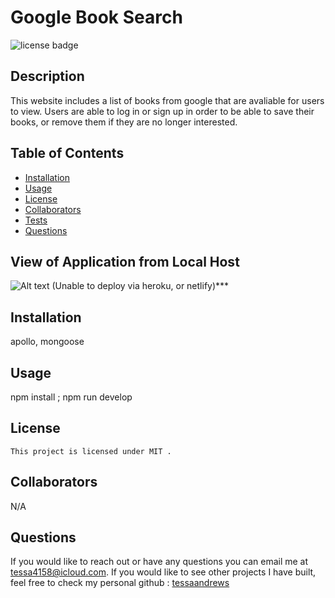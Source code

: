    # Google Book Search
  ![license badge](https://img.shields.io/badge/license-MIT-blue.svg)

  ## Description
  This website includes a list of books from google that are avaliable for users to view. Users are able to log in or sign up in order to be able to save their books, or remove them if they are no longer interested.

  ## Table of Contents
  * [Installation](#installation) 
  * [Usage](#usage) 
   * [License](#license)
  * [Collaborators](#collaborators) 
  * [Tests](#test)
  * [Questions](#questions)
  
  ## View of Application from Local Host
  ![Alt text](<Screenshot 2023-11-17 at 8.35.51 PM.png>)
  (Unable to deploy via heroku, or netlify)***

  ## Installation
  apollo, mongoose

  ## Usage
  npm install ; npm run develop

   ## License
    
    This project is licensed under MIT .

  ## Collaborators
  N/A

 
 ## Questions

 If you would like to reach out or have any questions you can email me at [tessa4158@icloud.com](mailto:tessa4158@icloud.com).
 If you would like to see other projects I have built, feel free to check my personal github : [tessaandrews](https://github.com/tessaandrews)

